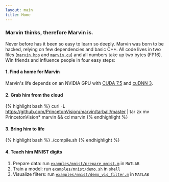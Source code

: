 ```yaml
---
layout: main
title: Home
---
```


### Marvin thinks, therefore Marvin is.

Never before has it been so easy to learn so deeply. Marvin was born to be hacked, relying on few dependencies and basic C++. All code lives in two files ([```marvin.hpp```](https://github.com/PrincetonVision/marvin/blob/master/marvin.hpp) and [```marvin.cu```](https://github.com/PrincetonVision/marvin/blob/master/marvin.cu)) and all numbers take up two bytes (FP16). Win friends and influence people in four easy steps:

#### 1. Find a home for Marvin

Marvin's life depends on an NVIDIA GPU with [CUDA 7.5](http://lmgtfy.com/?q=install+cuda+7.5) and [cuDNN 3](http://lmgtfy.com/?q=install+cuDNN+3).

#### 2. Grab him from the cloud

{% highlight bash %}
curl -L https://github.com/PrincetonVision/marvin/tarball/master | tar zx
mv PrincetonVision* marvin && cd marvin
{% endhighlight %}

#### 3. Bring him to life

{% highlight bash %}
 ./compile.sh
 {% endhighlight %}

#### 4. Teach him MNIST digits

1. Prepare data: run [```examples/mnist/prepare_mnist.m```](https://github.com/PrincetonVision/marvin/blob/master/examples/mnist/prepare_mnist.m) in ```MATLAB```
2. Train a model: run [```examples/mnist/demo.sh```](https://github.com/PrincetonVision/marvin/blob/master/examples/mnist/demo.sh) in ```shell```
3. Visualize filters: run [```examples/mnist/demo_vis_filter.m```](https://github.com/PrincetonVision/marvin/blob/master/examples/mnist/demo_vis_filter.m) in ```MATLAB```